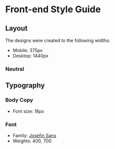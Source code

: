 # Front-end Style Guide

## Layout

The designs were created to the following widths:

- Mobile: 375px
- Desktop: 1440px



### Neutral



## Typography

### Body Copy

- Font size: 18px

### Font

- Family: [Josefin Sans](https://fonts.google.com/specimen/Josefin+Sans)
- Weights: 400, 700
